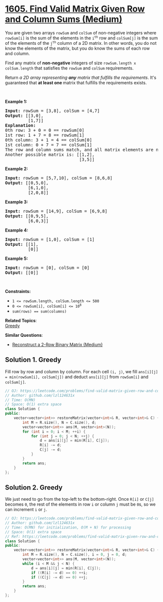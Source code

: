 # [1605. Find Valid Matrix Given Row and Column Sums (Medium)](https://leetcode.com/problems/find-valid-matrix-given-row-and-column-sums/)

<p>You are given two arrays <code>rowSum</code> and <code>colSum</code> of non-negative integers where <code>rowSum[i]</code> is the sum of the elements in the <code>i<sup>th</sup></code> row and <code>colSum[j]</code> is the sum of the elements of the <code>j<sup>th</sup></code> column of a 2D matrix. In other words, you do not know the elements of the matrix, but you do know the sums of each row and column.</p>

<p>Find any matrix of <strong>non-negative</strong> integers of size <code>rowSum.length x colSum.length</code> that satisfies the <code>rowSum</code> and <code>colSum</code> requirements.</p>

<p>Return <em>a 2D array representing <strong>any</strong> matrix that fulfills the requirements</em>. It's guaranteed that <strong>at least one </strong>matrix that fulfills the requirements exists.</p>

<p>&nbsp;</p>
<p><strong>Example 1:</strong></p>

<pre><strong>Input:</strong> rowSum = [3,8], colSum = [4,7]
<strong>Output:</strong> [[3,0],
         [1,7]]
<strong>Explanation:</strong>
0th row: 3 + 0 = 0 == rowSum[0]
1st row: 1 + 7 = 8 == rowSum[1]
0th column: 3 + 1 = 4 == colSum[0]
1st column: 0 + 7 = 7 == colSum[1]
The row and column sums match, and all matrix elements are non-negative.
Another possible matrix is: [[1,2],
                             [3,5]]
</pre>

<p><strong>Example 2:</strong></p>

<pre><strong>Input:</strong> rowSum = [5,7,10], colSum = [8,6,8]
<strong>Output:</strong> [[0,5,0],
         [6,1,0],
         [2,0,8]]
</pre>

<p><strong>Example 3:</strong></p>

<pre><strong>Input:</strong> rowSum = [14,9], colSum = [6,9,8]
<strong>Output:</strong> [[0,9,5],
         [6,0,3]]
</pre>

<p><strong>Example 4:</strong></p>

<pre><strong>Input:</strong> rowSum = [1,0], colSum = [1]
<strong>Output:</strong> [[1],
         [0]]
</pre>

<p><strong>Example 5:</strong></p>

<pre><strong>Input:</strong> rowSum = [0], colSum = [0]
<strong>Output:</strong> [[0]]
</pre>

<p>&nbsp;</p>
<p><strong>Constraints:</strong></p>

<ul>
	<li><code>1 &lt;= rowSum.length, colSum.length &lt;= 500</code></li>
	<li><code>0 &lt;= rowSum[i], colSum[i] &lt;= 10<sup>8</sup></code></li>
	<li><code>sum(rows) == sum(columns)</code></li>
</ul>

**Related Topics**:  
[Greedy](https://leetcode.com/tag/greedy/)

**Similar Questions**:
* [Reconstruct a 2-Row Binary Matrix (Medium)](https://leetcode.com/problems/reconstruct-a-2-row-binary-matrix/)

## Solution 1. Greedy

Fill row by row and column by column. For each cell `(i, j)`, we fill `ans[i][j] = min(rowSum[i], colSum[j])` and deduct `ans[i][j]` from `rowSum[i]` and `colSum[j]`.

```cpp
// OJ: https://leetcode.com/problems/find-valid-matrix-given-row-and-column-sums/
// Author: github.com/lzl124631x
// Time: O(MN)
// Space: O(1) extra space
class Solution {
public:
    vector<vector<int>> restoreMatrix(vector<int>& R, vector<int>& C) {
        int M = R.size(), N = C.size(), d;
        vector<vector<int>> ans(M, vector<int>(N));
        for (int i = 0; i < M; ++i) {
            for (int j = 0; j < N; ++j) {
                d = ans[i][j] = min(R[i], C[j]);
                R[i] -= d;
                C[j] -= d;
            }
        }
        return ans;
    }
};
```

## Solution 2. Greedy

We just need to go from the top-left to the bottom-right. Once `R[i]` or `C[j]` becomes `0`, the rest of the elements in row `i` or column `j` must be `0`s, so we can increment `i` or `j`.

```cpp
// OJ: https://leetcode.com/problems/find-valid-matrix-given-row-and-column-sums/
// Author: github.com/lzl124631x
// Time: O(MN) for initialization, O(M + N) for processing
// Space: O(1) extra space
// Ref: https://leetcode.com/problems/find-valid-matrix-given-row-and-column-sums/discuss/876845/JavaC%2B%2BPython-Easy-and-Concise-with-Prove
class Solution {
public:
    vector<vector<int>> restoreMatrix(vector<int>& R, vector<int>& C) {
        int M = R.size(), N = C.size(), i = 0, j = 0, d;
        vector<vector<int>> ans(M, vector<int>(N));
        while (i < M && j < N) {
            d = ans[i][j] = min(R[i], C[j]);
            if ((R[i] -= d) == 0) ++i;
            if ((C[j] -= d) == 0) ++j;
        }
        return ans;
    }
};
```